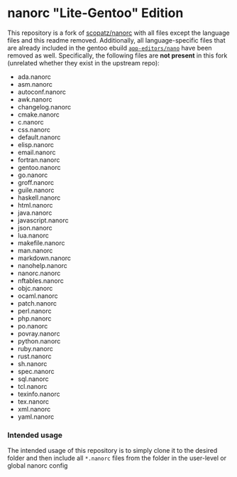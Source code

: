 # nanorc "Lite-Gentoo" Edition

This repository is a fork of [scopatz/nanorc](https://github.com/scopatz/nanorc) with all files except the language files and this readme removed. Additionally, all language-specific files that are already included in the gentoo ebuild  [`app-editors/nano`](https://packages.gentoo.org/packages/app-editors/nano) have been removed as well. Specifically, the following files are **not present** in this fork (unrelated  whether they exist in the upstream repo):

- ada.nanorc
- asm.nanorc
- autoconf.nanorc
- awk.nanorc
- changelog.nanorc
- cmake.nanorc
- c.nanorc
- css.nanorc
- default.nanorc
- elisp.nanorc
- email.nanorc
- fortran.nanorc
- gentoo.nanorc
- go.nanorc
- groff.nanorc
- guile.nanorc
- haskell.nanorc
- html.nanorc
- java.nanorc
- javascript.nanorc
- json.nanorc
- lua.nanorc
- makefile.nanorc
- man.nanorc
- markdown.nanorc
- nanohelp.nanorc
- nanorc.nanorc
- nftables.nanorc
- objc.nanorc
- ocaml.nanorc
- patch.nanorc
- perl.nanorc
- php.nanorc
- po.nanorc
- povray.nanorc
- python.nanorc
- ruby.nanorc
- rust.nanorc
- sh.nanorc
- spec.nanorc
- sql.nanorc
- tcl.nanorc
- texinfo.nanorc
- tex.nanorc
- xml.nanorc
- yaml.nanorc

### Intended usage

The intended usage of this repository is to simply clone it to the desired folder and then include all `*.nanorc` files from the folder in the user-level or global nanorc config